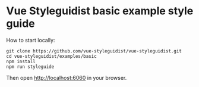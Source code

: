 # Vue Styleguidist basic example style guide

How to start locally:

```
git clone https://github.com/vue-styleguidist/vue-styleguidist.git
cd vue-styleguidist/examples/basic
npm install
npm run styleguide
```

Then open [http://localhost:6060](http://localhost:6060) in your browser.
